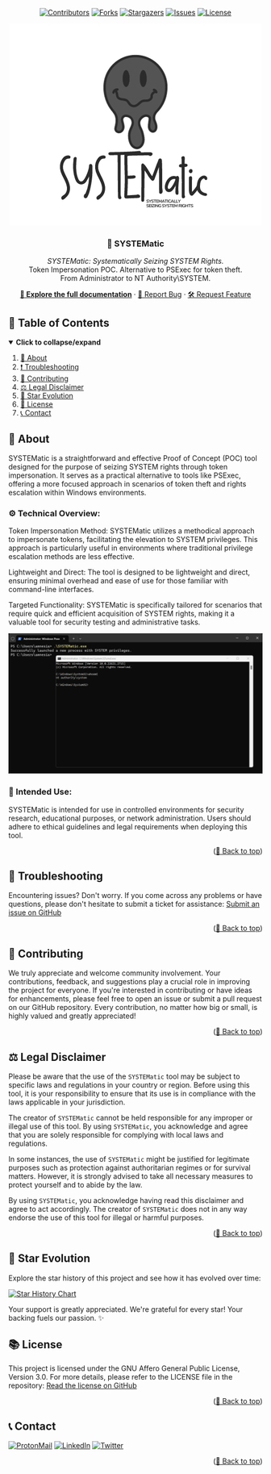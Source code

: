 <div id="top" align="center">

<!-- Shields Header -->
[![Contributors][contributors-shield]](https://github.com/franckferman/SYSTEMatic/graphs/contributors)
[![Forks][forks-shield]](https://github.com/franckferman/SYSTEMatic/network/members)
[![Stargazers][stars-shield]](https://github.com/franckferman/SYSTEMatic/stargazers)
[![Issues][issues-shield]](https://github.com/franckferman/SYSTEMatic/issues)
[![License][license-shield]](https://github.com/franckferman/SYSTEMatic/blob/stable/LICENSE)

<!-- Logo -->
<a href="https://github.com/franckferman/SYSTEMatic">
  <img src="https://raw.githubusercontent.com/franckferman/SYSTEMatic/main/docs/github/graphical_resources/Logo-Without_background-SYSTEMatic.png" alt="SYSTEMatic Logo" width="auto" height="auto">
</a>

<!-- Title & Tagline -->
<h3 align="center">👻 SYSTEMatic</h3>
<p align="center">
    <em>SYSTEMatic: Systematically Seizing SYSTEM Rights.</em>
    <br>
    Token Impersonation POC. Alternative to PSExec for token theft.
    <br>
    From Administrator to NT Authority\SYSTEM.
</p>

<!-- Links & Demo -->
<p align="center">
    <a href="https://github.com/franckferman/SYSTEMatic/blob/stable/README.md" class="button-style"><strong>📘 Explore the full documentation</strong></a>
    ·
    <a href="https://github.com/franckferman/SYSTEMatic/issues">🐞 Report Bug</a>
    ·
    <a href="https://github.com/franckferman/SYSTEMatic/issues">🛠️ Request Feature</a>
</p>

</div>

## 📜 Table of Contents

<details open>
  <summary><strong>Click to collapse/expand</strong></summary>
  <ol>
    <li><a href="#-about">📖 About</a></li>
    <li><a href="#-troubleshooting">❗ Troubleshooting</a></li>
    <li><a href="#-contributing">🤝 Contributing</a></li>
    <li><a href="#-legal-disclaimer">⚖️ Legal Disclaimer</a></li>
    <li><a href="#-star-evolution">🌠 Star Evolution</a></li>
    <li><a href="#-license">📜 License</a></li>
    <li><a href="#-contact">📞 Contact</a></li>
  </ol>
</details>

## 📖 About

SYSTEMatic is a straightforward and effective Proof of Concept (POC) tool designed for the purpose of seizing SYSTEM rights through token impersonation. It serves as a practical alternative to tools like PSExec, offering a more focused approach in scenarios of token theft and rights escalation within Windows environments.

### ⚙️ Technical Overview:

Token Impersonation Method: SYSTEMatic utilizes a methodical approach to impersonate tokens, facilitating the elevation to SYSTEM privileges. This approach is particularly useful in environments where traditional privilege escalation methods are less effective.

Lightweight and Direct: The tool is designed to be lightweight and direct, ensuring minimal overhead and ease of use for those familiar with command-line interfaces.

Targeted Functionality: SYSTEMatic is specifically tailored for scenarios that require quick and efficient acquisition of SYSTEM rights, making it a valuable tool for security testing and administrative tasks.

<p align="center">
  <img src="https://github.com/franckferman/SYSTEMatic/blob/main/docs/github/graphical_resources/Screenshot-SYSTEMatic_Demo.png" alt="SYSTEMatic Demo Screenshot" width="auto" height="auto">
</p>

### 🎯 Intended Use:

SYSTEMatic is intended for use in controlled environments for security research, educational purposes, or network administration. Users should adhere to ethical guidelines and legal requirements when deploying this tool.

<p align="right">(<a href="#top">🔼 Back to top</a>)</p>

## 🔧 Troubleshooting

Encountering issues? Don't worry. If you come across any problems or have questions, please don't hesitate to submit a ticket for assistance: [Submit an issue on GitHub](https://github.com/franckferman/SYSTEMatic/issues)

<p align="right">(<a href="#top">🔼 Back to top</a>)</p>

## 🤝 Contributing

We truly appreciate and welcome community involvement. Your contributions, feedback, and suggestions play a crucial role in improving the project for everyone. If you're interested in contributing or have ideas for enhancements, please feel free to open an issue or submit a pull request on our GitHub repository. Every contribution, no matter how big or small, is highly valued and greatly appreciated!

<p align="right">(<a href="#top">🔼 Back to top</a>)</p>

## ⚖️ Legal Disclaimer

Please be aware that the use of the `SYSTEMatic` tool may be subject to specific laws and regulations in your country or region. Before using this tool, it is your responsibility to ensure that its use is in compliance with the laws applicable in your jurisdiction.

The creator of `SYSTEMatic` cannot be held responsible for any improper or illegal use of this tool. By using `SYSTEMatic`, you acknowledge and agree that you are solely responsible for complying with local laws and regulations.

In some instances, the use of `SYSTEMatic` might be justified for legitimate purposes such as protection against authoritarian regimes or for survival matters. However, it is strongly advised to take all necessary measures to protect yourself and to abide by the law.

By using `SYSTEMatic`, you acknowledge having read this disclaimer and agree to act accordingly. The creator of `SYSTEMatic` does not in any way endorse the use of this tool for illegal or harmful purposes.

<p align="right">(<a href="#top">🔼 Back to top</a>)</p>

## 🌠 Star Evolution

Explore the star history of this project and see how it has evolved over time:

<a href="https://star-history.com/#franckferman/SYSTEMatic&Timeline">
  <picture>
    <source media="(prefers-color-scheme: dark)" srcset="https://api.star-history.com/svg?repos=franckferman/SYSTEMatic&type=Timeline&theme=dark" />
    <img alt="Star History Chart" src="https://api.star-history.com/svg?repos=franckferman/SYSTEMatic&type=Timeline" />
  </picture>
</a>

Your support is greatly appreciated. We're grateful for every star! Your backing fuels our passion. ✨

## 📚 License

This project is licensed under the GNU Affero General Public License, Version 3.0. For more details, please refer to the LICENSE file in the repository: [Read the license on GitHub](https://github.com/franckferman/SYSTEMatic/blob/stable/LICENSE)

<p align="right">(<a href="#top">🔼 Back to top</a>)</p>

## 📞 Contact

[![ProtonMail][protonmail-shield]](mailto:contact@franckferman.fr) 
[![LinkedIn][linkedin-shield]](https://www.linkedin.com/in/franckferman)
[![Twitter][twitter-shield]](https://www.twitter.com/franckferman)

<p align="right">(<a href="#top">🔼 Back to top</a>)</p>

<!-- MARKDOWN LINKS & IMAGES -->
<!-- https://www.markdownguide.org/basic-syntax/#reference-style-links -->
[contributors-shield]: https://img.shields.io/github/contributors/franckferman/SYSTEMatic.svg?style=for-the-badge
[contributors-url]: https://github.com/franckferman/SYSTEMatic/graphs/contributors
[forks-shield]: https://img.shields.io/github/forks/franckferman/SYSTEMatic.svg?style=for-the-badge
[forks-url]: https://github.com/franckferman/SYSTEMatic/network/members
[stars-shield]: https://img.shields.io/github/stars/franckferman/SYSTEMatic.svg?style=for-the-badge
[stars-url]: https://github.com/franckferman/SYSTEMatic/stargazers
[issues-shield]: https://img.shields.io/github/issues/franckferman/SYSTEMatic.svg?style=for-the-badge
[issues-url]: https://github.com/franckferman/SYSTEMatic/issues
[license-shield]: https://img.shields.io/github/license/franckferman/SYSTEMatic.svg?style=for-the-badge
[license-url]: https://github.com/franckferman/SYSTEMatic/blob/stable/LICENSE
[protonmail-shield]: https://img.shields.io/badge/ProtonMail-8B89CC?style=for-the-badge&logo=protonmail&logoColor=blueviolet
[linkedin-shield]: https://img.shields.io/badge/-LinkedIn-black.svg?style=for-the-badge&logo=linkedin&colorB=blue
[twitter-shield]: https://img.shields.io/badge/-Twitter-black.svg?style=for-the-badge&logo=twitter&colorB=blue
